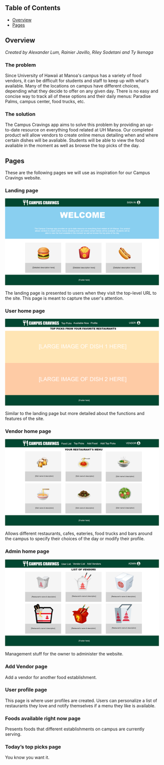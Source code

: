 ## Table of Contents

* [Overview](#overview)
* [Pages](#pages)

## Overview

*Created by Alexander Lum, Rainier Javillo, Riley Sodetani and Ty Ikenaga*

### The problem

Since University of Hawaii at Manoa's campus has a variety of food vendors, it can be difficult for students and staff to keep up with what's available. Many of the locations on campus have different choices, depending what they decide to offer on any given day. There is no easy and concise way to track all of these options and their daily menus: Paradise Palms, campus center, food trucks, etc.

### The solution

The Campus Cravings app aims to solve this problem by providing an up-to-date resource on everything food related at UH Manoa. Our completed product will allow vendors to create online menus detailing when and where certain dishes will be avaliable. Students will be able to view the food avaliable in the moment as well as browse the top picks of the day.

## Pages

These are the following pages we will use as inspiration for our Campus Cravings website.

### Landing page

![](images/cc-landing-mockup.png)

The landing page is presented to users when they visit the top-level URL to the site. This page is meant to capture the user's attention.

### User home page

![](images/cc-user-mockup.png)

Similar to the landing page but more detailed about the functions and features of the site.

### Vendor home page

![](images/cc-vendor-mockup.png)

Allows different restaurants, cafes, eateries, food trucks and bars around the campus to specify their choices of the day or modify their profile.

### Admin home page

![](images/cc-admin-mockup.png)

Management stuff for the owner to administer the website.

### Add Vendor page

Add a vendor for another food establishment.

### User profile page

This page is where user profiles are created. Users can personalize a list of restaurants they love and notify themselves if a menu they like is available.

### Foods available right now page

Presents foods that different establishments on campus are currently serving.

### Today’s top picks page

You know you want it.
